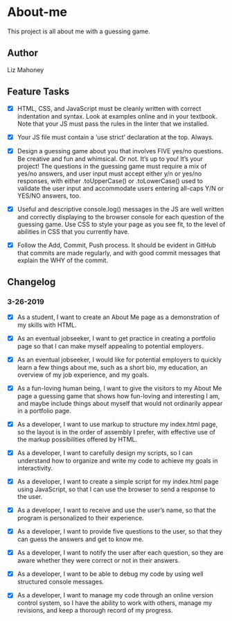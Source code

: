 # About-me
This project is all about me with a guessing game.

## Author 
Liz Mahoney 

## Feature Tasks

- [x] HTML, CSS, and JavaScript must be cleanly written with correct indentation and syntax. Look at examples online and in your textbook. Note that your JS must pass the rules in the linter that we installed.
- [x] Your JS file must contain a ‘use strict’ declaration at the top. Always.
- [x] Design a guessing game about you that involves FIVE yes/no questions. Be creative and fun and whimsical. Or not. It’s up to you! It’s your project!
The questions in the guessing game must require a mix of yes/no answers, and user input must accept either y/n or yes/no responses, with either .toUpperCase() or .toLowerCase() used to validate the user input and accommodate users entering all-caps Y/N or YES/NO answers, too.
- [x] Useful and descriptive console.log() messages in the JS are well written and correctly displaying to the browser console for each question of the guessing game.
Use CSS to style your page as you see fit, to the level of abilities in CSS that you currently have.
- [x] Follow the Add, Commit, Push process. It should be evident in GitHub that commits are made regularly, and with good commit messages that explain the WHY of the commit.


## Changelog 

### 3-26-2019
- [x] As a student, I want to create an About Me page as a demonstration of my skills with HTML.
- [x] As an eventual jobseeker, I want to get practice in creating a portfolio page so that I can make myself appealing to potential employers.
- [x] As an eventual jobseeker, I would like for potential employers to quickly learn a few things about me, such as a short bio, my education, an overview of my job experience, and my goals.
- [x] As a fun-loving human being, I want to give the visitors to my About Me page a guessing game that shows how fun-loving and interesting I am, and maybe include things about myself that would not ordinarily appear in a portfolio page.
- [x] As a developer, I want to use markup to structure my index.html page, so the layout is in the order of assembly I prefer, with effective use of the markup possibilities offered by HTML.
- [x] As a developer, I want to carefully design my scripts, so I can understand how to organize and write my code to achieve my goals in interactivity.
- [x] As a developer, I want to create a simple script for my index.html page using JavaScript, so that I can use the browser to send a response to the user.
- [x] As a developer, I want to receive and use the user’s name, so that the program is personalized to their experience.
- [x] As a developer, I want to provide five questions to the user, so that they can guess the answers and get to know me.
- [x] As a developer, I want to notify the user after each question, so they are aware whether they were correct or not in their answers.
- [x] As a developer, I want to be able to debug my code by using well structured console messages.
- [x] As a developer, I want to manage my code through an online version control system, so I have the ability to work with others, manage my revisions, and keep a thorough record of my progress.

